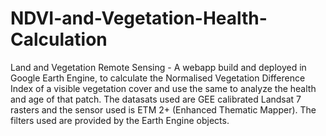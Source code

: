 # NDVI-and-Vegetation-Health-Calculation
Land and Vegetation Remote Sensing - A webapp build and deployed in Google Earth Engine, to calculate the Normalised Vegetation Difference Index of a visible vegetation cover and use the same to analyze the health and age of that patch. The  datasats used are GEE calibrated Landsat 7 rasters and the sensor used is ETM 2+ (Enhanced Thematic Mapper).
The filters used are provided by the Earth Engine objects.

